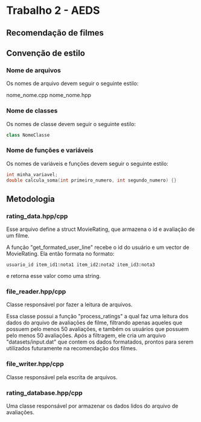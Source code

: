 # Trabalho 2 - AEDS
## Recomendação de filmes

## Convenção de estilo

### Nome de arquivos

Os nomes de arquivo devem seguir o seguinte estilo:

nome_nome.cpp
nome_nome.hpp

### Nome de classes

Os nomes de classe devem seguir o seguinte estilo:

```c++
class NomeClasse
```

### Nome de funções e variáveis

Os nomes de variáveis e funções devem seguir o seguinte estilo:

```c++
int minha_variavel;
double calcula_soma(int primeiro_numero, int segundo_numero) {}
```

## Metodologia

### rating_data.hpp/cpp

Esse arquivo define a struct MovieRating, que armazena o id e avaliação de um filme.

A função "get_formated_user_line" recebe o id do usuário e um vector de MovieRating. Ela então formata no formato:

```
usuario_id item_id1:nota1 item_id2:nota2 item_id3:nota3
```

e retorna esse valor como uma string.

### file_reader.hpp/cpp

Classe responsável por fazer a leitura de arquivos.

Essa classe possui a função "process_ratings" a qual faz uma leitura dos dados do arquivo de avaliações de filme, filtrando apenas aqueles que possuem pelo menos 50 avaliações, e também os usuários que possuem pelo menos 50 avaliações. Após a filtragem, ele cria um arquivo "datasets/input.dat" que contem os dados formatados, prontos para serem utilizados futuramente na recomendação dos filmes.

### file_writer.hpp/cpp

Classe responsável pela escrita de arquivos.

### rating_database.hpp/cpp

Uma classe responsável por armazenar os dados lidos do arquivo de avaliações.

###